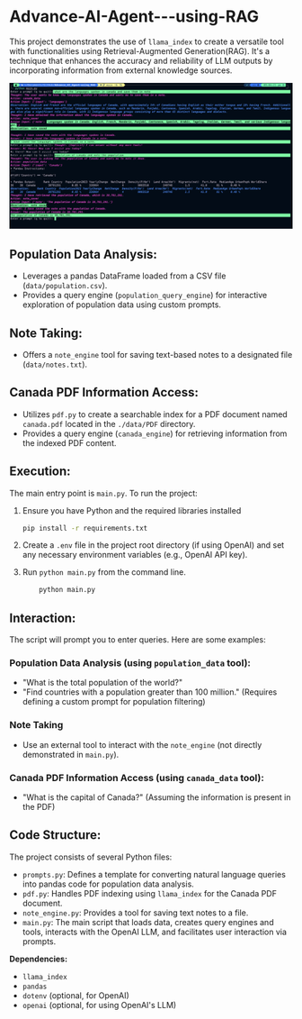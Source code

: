 # Advance-AI-Agent---using-RAG

This project demonstrates the use of `llama_index` to create a versatile tool with functionalities using Retrieval-Augmented Generation(RAG). It's a technique that enhances the accuracy and reliability of LLM outputs by incorporating information from external knowledge sources.

![RAG using OpenAI and llama-index](./__Image__/1.png)

## **Population Data Analysis:**

- Leverages a pandas DataFrame loaded from a CSV file (`data/population.csv`).
- Provides a query engine (`population_query_engine`) for interactive exploration of population data using custom prompts.

## **Note Taking:**

- Offers a `note_engine` tool for saving text-based notes to a designated file (`data/notes.txt`).

## **Canada PDF Information Access:**

- Utilizes `pdf.py` to create a searchable index for a PDF document named `canada.pdf` located in the `./data/PDF` directory.
- Provides a query engine (`canada_engine`) for retrieving information from the indexed PDF content.

## **Execution:**

The main entry point is `main.py`. To run the project:

1. Ensure you have Python and the required libraries installed

    ```bash
    pip install -r requirements.txt
    ```

2. Create a `.env` file in the project root directory (if using OpenAI) and set any necessary environment variables (e.g., OpenAI API key).

3. Run `python main.py` from the command line.

    ```bash
        python main.py
    ```

## **Interaction:**

The script will prompt you to enter queries. Here are some examples:

### **Population Data Analysis (using `population_data` tool):**

- "What is the total population of the world?"
- "Find countries with a population greater than 100 million." (Requires defining a custom prompt for population filtering)

### **Note Taking**

- Use an external tool to interact with the `note_engine` (not directly demonstrated in `main.py`).

### **Canada PDF Information Access (using `canada_data` tool):**

- "What is the capital of Canada?" (Assuming the information is present in the PDF)

## **Code Structure:**

The project consists of several Python files:

- `prompts.py`: Defines a template for converting natural language queries into pandas code for population data analysis.
- `pdf.py`: Handles PDF indexing using `llama_index` for the Canada PDF document.
- `note_engine.py`: Provides a tool for saving text notes to a file.
- `main.py`: The main script that loads data, creates query engines and tools, interacts with the OpenAI LLM, and facilitates user interaction via prompts.

**Dependencies:**

- `llama_index`
- `pandas`
- `dotenv` (optional, for OpenAI)
- `openai` (optional, for using OpenAI's LLM)
